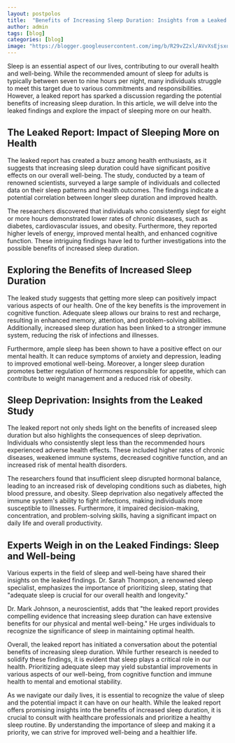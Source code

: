 ```yaml
---
layout: postpolos
title:  "Benefits of Increasing Sleep Duration: Insights from a Leaked Report"
author: admin
tags: [blog]
categories: [blog]
image: "https://blogger.googleusercontent.com/img/b/R29vZ2xl/AVvXsEjsxqUEBJbBNf4LZPeZxGzVJeJIEPdmUMB7bsgWt_dSJuBddDaKcR5bDYRQeEAJ4rYmXCUkKdN8rPOUnU3cjomI_6vT7RFlE_aqGhQvUKkIpzZhLi3AJC0oC9Tsu95oTtnTPXs-viPFJD7DFVCKxwMnDTM2fZq6-awk1MfBXoL6Aa6lMirloAd2Yj3mLUgo/s1600/20240411_194213.jpg"
---
```




<p>Sleep is an essential aspect of our lives, contributing to our overall health and well-being. While the recommended amount of sleep for adults is typically between seven to nine hours per night, many individuals struggle to meet this target due to various commitments and responsibilities. However, a leaked report has sparked a discussion regarding the potential benefits of increasing sleep duration. In this article, we will delve into the leaked findings and explore the impact of sleeping more on our health.</p>
<h2>The Leaked Report: Impact of Sleeping More on Health</h2>
<p>The leaked report has created a buzz among health enthusiasts, as it suggests that increasing sleep duration could have significant positive effects on our overall well-being. The study, conducted by a team of renowned scientists, surveyed a large sample of individuals and collected data on their sleep patterns and health outcomes. The findings indicate a potential correlation between longer sleep duration and improved health.</p>
<p>The researchers discovered that individuals who consistently slept for eight or more hours demonstrated lower rates of chronic diseases, such as diabetes, cardiovascular issues, and obesity. Furthermore, they reported higher levels of energy, improved mental health, and enhanced cognitive function. These intriguing findings have led to further investigations into the possible benefits of increased sleep duration.</p>
<h2>Exploring the Benefits of Increased Sleep Duration</h2>
<p>The leaked study suggests that getting more sleep can positively impact various aspects of our health. One of the key benefits is the improvement in cognitive function. Adequate sleep allows our brains to rest and recharge, resulting in enhanced memory, attention, and problem-solving abilities. Additionally, increased sleep duration has been linked to a stronger immune system, reducing the risk of infections and illnesses.</p>
<p>Furthermore, ample sleep has been shown to have a positive effect on our mental health. It can reduce symptoms of anxiety and depression, leading to improved emotional well-being. Moreover, a longer sleep duration promotes better regulation of hormones responsible for appetite, which can contribute to weight management and a reduced risk of obesity.</p>
<h2>Sleep Deprivation: Insights from the Leaked Study</h2>
<p>The leaked report not only sheds light on the benefits of increased sleep duration but also highlights the consequences of sleep deprivation. Individuals who consistently slept less than the recommended hours experienced adverse health effects. These included higher rates of chronic diseases, weakened immune systems, decreased cognitive function, and an increased risk of mental health disorders.</p>
<p>The researchers found that insufficient sleep disrupted hormonal balance, leading to an increased risk of developing conditions such as diabetes, high blood pressure, and obesity. Sleep deprivation also negatively affected the immune system's ability to fight infections, making individuals more susceptible to illnesses. Furthermore, it impaired decision-making, concentration, and problem-solving skills, having a significant impact on daily life and overall productivity.</p>
<h2>Experts Weigh in on the Leaked Findings: Sleep and Well-being</h2>
<p>Various experts in the field of sleep and well-being have shared their insights on the leaked findings. Dr. Sarah Thompson, a renowned sleep specialist, emphasizes the importance of prioritizing sleep, stating that &quot;adequate sleep is crucial for our overall health and longevity.&quot;</p>
<p>Dr. Mark Johnson, a neuroscientist, adds that &quot;the leaked report provides compelling evidence that increasing sleep duration can have extensive benefits for our physical and mental well-being.&quot; He urges individuals to recognize the significance of sleep in maintaining optimal health.</p>
<p>Overall, the leaked report has initiated a conversation about the potential benefits of increasing sleep duration. While further research is needed to solidify these findings, it is evident that sleep plays a critical role in our health. Prioritizing adequate sleep may yield substantial improvements in various aspects of our well-being, from cognitive function and immune health to mental and emotional stability.</p>
<p>As we navigate our daily lives, it is essential to recognize the value of sleep and the potential impact it can have on our health. While the leaked report offers promising insights into the benefits of increased sleep duration, it is crucial to consult with healthcare professionals and prioritize a healthy sleep routine. By understanding the importance of sleep and making it a priority, we can strive for improved well-being and a healthier life.</p>
